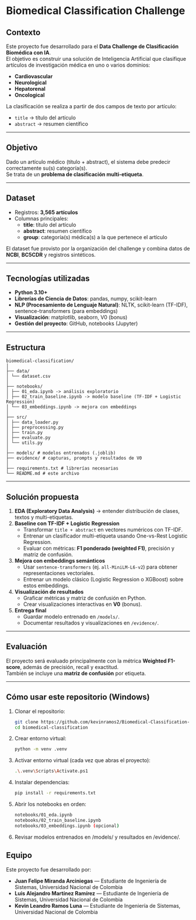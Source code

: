 # Biomedical Classification Challenge

## Contexto

Este proyecto fue desarrollado para el **Data Challenge de Clasificación Biomédica con IA**.  
El objetivo es construir una solución de Inteligencia Artificial que clasifique artículos de investigación médica en uno o varios dominios:

- **Cardiovascular**
- **Neurological**
- **Hepatorenal**
- **Oncological**

La clasificación se realiza a partir de dos campos de texto por artículo:

- `title` → título del artículo
- `abstract` → resumen científico

---

## Objetivo

Dado un artículo médico (título + abstract), el sistema debe predecir correctamente su(s) categoría(s).  
Se trata de un **problema de clasificación multi-etiqueta**.

---

## Dataset

- Registros: **3,565 artículos**
- Columnas principales:
  - **title**: título del artículo
  - **abstract**: resumen científico
  - **group**: categoría(s) médica(s) a la que pertenece el artículo

El dataset fue provisto por la organización del challenge y combina datos de **NCBI**, **BC5CDR** y registros sintéticos.

---

## Tecnologías utilizadas

- **Python 3.10+**
- **Librerías de Ciencia de Datos**: pandas, numpy, scikit-learn
- **NLP (Procesamiento de Lenguaje Natural)**: NLTK, scikit-learn (TF-IDF), sentence-transformers (para embeddings)
- **Visualización**: matplotlib, seaborn, V0 (bonus)
- **Gestión del proyecto**: GitHub, notebooks (Jupyter)

---

## Estructura

```plaintext
biomedical-classification/
│
├── data/
│ └── dataset.csv
│
├── notebooks/
│ ├── 01_eda.ipynb -> análisis exploratorio
│ ├── 02_train_baseline.ipynb -> modelo baseline (TF-IDF + Logistic Regression)
│ └── 03_embeddings.ipynb -> mejora con embeddings
│
├── src/
│ ├── data_loader.py
│ ├── preprocessing.py
│ ├── train.py
│ ├── evaluate.py
│ └── utils.py
│
├── models/ # modelos entrenados (.joblib)
├── evidence/ # capturas, prompts y resultados de V0
│
├── requirements.txt # librerías necesarias
└── README.md # este archivo
```

---

## Solución propuesta

1. **EDA (Exploratory Data Analysis)** → entender distribución de clases, textos y multi-etiquetas.
2. **Baseline con TF-IDF + Logistic Regression**
   - Transformar `title + abstract` en vectores numéricos con TF-IDF.
   - Entrenar un clasificador multi-etiqueta usando One-vs-Rest Logistic Regression.
   - Evaluar con métricas: **F1 ponderado (weighted F1)**, precisión y matriz de confusión.
3. **Mejora con embeddings semánticos**
   - Usar `sentence-transformers` (ej. `all-MiniLM-L6-v2`) para obtener representaciones vectoriales.
   - Entrenar un modelo clásico (Logistic Regression o XGBoost) sobre estos embeddings.
4. **Visualización de resultados**
   - Graficar métricas y matriz de confusión en Python.
   - Crear visualizaciones interactivas en **V0** (bonus).
5. **Entrega final**
   - Guardar modelo entrenado en `/models/`.
   - Documentar resultados y visualizaciones en `/evidence/`.

---

## Evaluación

El proyecto será evaluado principalmente con la métrica **Weighted F1-score**, además de precisión, recall y exactitud.  
También se incluye una **matriz de confusión** por etiqueta.

---

## Cómo usar este repositorio (Windows)

1. Clonar el repositorio:
   ```bash
   git clone https://github.com/kevinramos2/Biomedical-Classification-Challenge.git
   cd biomedical-classification
   ```
2. Crear entorno virtual:
   ```bash
   python -m venv .venv
   ```
3. Activar entorno virtual (cada vez que abras el proyecto):
   ```bash
   .\.venv\Scripts\Activate.ps1
   ```
4. Instalar dependencias:
   ```bash
   pip install -r requirements.txt
   ```
5. Abrir los notebooks en orden:
   ```bash
   notebooks/01_eda.ipynb
   notebooks/02_train_baseline.ipynb
   notebooks/03_embeddings.ipynb (opcional)
   ```
6. Revisar modelos entrenados en /models/ y resultados en /evidence/.

## Equipo

Este proyecto fue desarrollado por:

- **Juan Felipe Miranda Arciniegas** — Estudiante de Ingeniería de Sistemas, Universidad Nacional de Colombia
- **Luis Alejandro Martínez Ramírez** — Estudiante de Ingeniería de Sistemas, Universidad Nacional de Colombia
- **Kevin Leandro Ramos Luna** — Estudiante de Ingeniería de Sistemas, Universidad Nacional de Colombia
